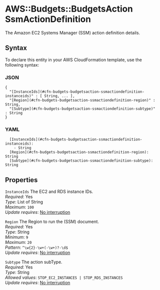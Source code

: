 # AWS::Budgets::BudgetsAction SsmActionDefinition<a name="aws-properties-budgets-budgetsaction-ssmactiondefinition"></a>

The Amazon EC2 Systems Manager \(SSM\) action definition details\.

## Syntax<a name="aws-properties-budgets-budgetsaction-ssmactiondefinition-syntax"></a>

To declare this entity in your AWS CloudFormation template, use the following syntax:

### JSON<a name="aws-properties-budgets-budgetsaction-ssmactiondefinition-syntax.json"></a>

```
{
  "[InstanceIds](#cfn-budgets-budgetsaction-ssmactiondefinition-instanceids)" : [ String, ... ],
  "[Region](#cfn-budgets-budgetsaction-ssmactiondefinition-region)" : String,
  "[Subtype](#cfn-budgets-budgetsaction-ssmactiondefinition-subtype)" : String
}
```

### YAML<a name="aws-properties-budgets-budgetsaction-ssmactiondefinition-syntax.yaml"></a>

```
  [InstanceIds](#cfn-budgets-budgetsaction-ssmactiondefinition-instanceids):
    - String
  [Region](#cfn-budgets-budgetsaction-ssmactiondefinition-region): String
  [Subtype](#cfn-budgets-budgetsaction-ssmactiondefinition-subtype): String
```

## Properties<a name="aws-properties-budgets-budgetsaction-ssmactiondefinition-properties"></a>

`InstanceIds` <a name="cfn-budgets-budgetsaction-ssmactiondefinition-instanceids"></a>
The EC2 and RDS instance IDs\.  
_Required_: Yes  
_Type_: List of String  
_Maximum_: `100`  
_Update requires_: [No interruption](https://docs.aws.amazon.com/AWSCloudFormation/latest/UserGuide/using-cfn-updating-stacks-update-behaviors.html#update-no-interrupt)

`Region` <a name="cfn-budgets-budgetsaction-ssmactiondefinition-region"></a>
The Region to run the \(SSM\) document\.  
_Required_: Yes  
_Type_: String  
_Minimum_: `9`  
_Maximum_: `20`  
_Pattern_: `^\w{2}-\w+(-\w+)?-\d$`  
_Update requires_: [No interruption](https://docs.aws.amazon.com/AWSCloudFormation/latest/UserGuide/using-cfn-updating-stacks-update-behaviors.html#update-no-interrupt)

`Subtype` <a name="cfn-budgets-budgetsaction-ssmactiondefinition-subtype"></a>
The action subType\.  
_Required_: Yes  
_Type_: String  
_Allowed values_: `STOP_EC2_INSTANCES | STOP_RDS_INSTANCES`  
_Update requires_: [No interruption](https://docs.aws.amazon.com/AWSCloudFormation/latest/UserGuide/using-cfn-updating-stacks-update-behaviors.html#update-no-interrupt)
